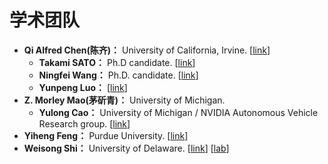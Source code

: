 # 学术团队

- **Qi Alfred Chen(陈齐)：** University of California, Irvine. [[link](https://www.ics.uci.edu/~alfchen/)]
  - **Takami SATO：** Ph.D candidate. [[link](https://tkm2261.github.io/)]
  - **Ningfei Wang：** Ph.D. candidate. [[link](http://me.ningfei.org/)]
  - **Yunpeng Luo：** [[link](https://scholar.google.com/citations?user=qfFd4igAAAAJ&hl=zh-CN)]
- **Z. Morley Mao(茅斫青)：** University of Michigan.
  - **Yulong Cao：** University of Michigan / NVIDIA Autonomous Vehicle Research group. [[link](https://scholar.google.com/citations?user=uclqBzgAAAAJ&hl=zh-CN)]
- **Yiheng Feng：** Purdue University. [[link](https://scholar.google.com/citations?hl=zh-CN&user=Ykk41g4AAAAJ&view_op=list_works&sortby=pubdate)]
- **Weisong Shi：** University of Delaware. [[link](https://scholar.google.com/citations?user=4rPcoCEAAAAJ&hl=en&oi=ao)] [[lab](https://www.thecarlab.org/team)]